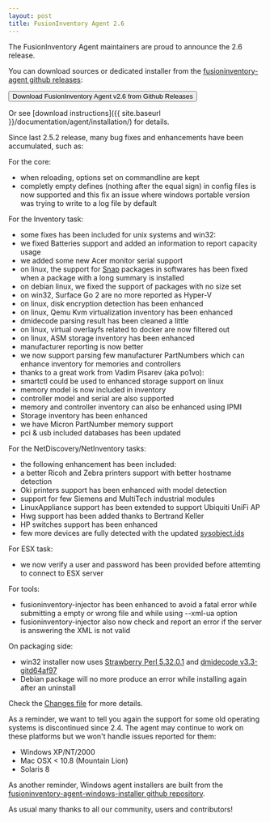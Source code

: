 ```yaml
---
layout: post
title: FusionInventory Agent 2.6
---
```


The FusionInventory Agent maintainers are proud to announce the 2.6 release.

You can download sources or dedicated installer from the [fusioninventory-agent github releases](https://github.com/fusioninventory/fusioninventory-agent/releases/tag/2.6):

<button class="button-save large" onclick="window.location.href='https://github.com/fusioninventory/fusioninventory-agent/releases/tag/2.6'">Download FusionInventory Agent v2.6 from Github Releases</button>

Or see [download instructions]({{ site.baseurl }}/documentation/agent/installation/) for details.

Since last 2.5.2 release, many bug fixes and enhancements have been accumulated, such as:

For the core:
- when reloading, options set on commandline are kept
- completly empty defines (nothing after the equal sign) in config files is now supported and this fix an issue where windows portable version was trying to write to a log file by default

For the Inventory task:
- some fixes has been included for unix systems and win32:
 - we fixed Batteries support and added an information to report capacity usage
 - we added some new Acer monitor serial support
 - on linux, the support for [Snap](https://snapcraft.io/) packages in softwares has been fixed when a package with a long summary is installed
 - on debian linux, we fixed the support of packages with no size set
 - on win32, Surface Go 2 are no more reported as Hyper-V
 - on linux, disk encryption detection has been enhanced
 - on linux, Qemu Kvm virtualization inventory has been enhanced
 - dmidecode parsing result has been cleaned a little
 - on linux, virtual overlayfs related to docker are now filtered out
 - on linux, ASM storage inventory has been enhanced
 - manufacturer reporting is now better
 - we now support parsing few manufacturer PartNumbers which can enhance inventory for memories and controllers
 - thanks to a great work from Vadim Pisarev (aka po1vo):
  - smartctl could be used to enhanced storage support on linux
  - memory model is now included in inventory
  - controller model and serial are also supported
  - memory and controller inventory can also be enhanced using IPMI
  - Storage inventory has been enhanced
  - we have Micron PartNumber memory support
- pci & usb included databases has been updated

For the NetDiscovery/NetInventory tasks:
- the following enhancement has been included:
 - a better Ricoh and Zebra printers support with better hostname detection
 - Oki printers support has been enhanced with model detection
 - support for few Siemens and MultiTech industrial modules
 - LinuxAppliance support has been extended to support Ubiquiti UniFi AP
 - Hwg support has been added thanks to Bertrand Keller
 - HP switches support has been enhanced
- few more devices are fully detected with the updated [sysobject.ids](https://github.com/fusioninventory/sysobject.ids/releases/tag/fia-2.6)

For ESX task:
- we now verify a user and password has been provided before attemting to connect to ESX server

For tools:
- fusioninventory-injector has been enhanced to avoid a fatal error while submitting a empty or wrong file and while using --xml-ua option
- fusioninventory-injector also now check and report an error if the server is answering the XML is not valid

On packaging side:
- win32 installer now uses [Strawberry Perl 5.32.0.1](http://strawberryperl.com/releases.html) and [dmidecode v3.3-gitd64af97](https://github.com/fusioninventory/dmidecode/releases/tag/dmidecode-3-3-gitd64af97)
- Debian package will no more produce an error while installing again after an uninstall

Check the [Changes file](https://github.com/fusioninventory/fusioninventory-agent/blob/2.6/Changes) for more details.

As a reminder, we want to tell you again the support for some old operating systems is discontinued since 2.4. The agent may continue to work on these platforms but we won't handle issues reported for them:
- Windows XP/NT/2000
- Mac OSX < 10.8 (Mountain Lion)
- Solaris 8

As another reminder, Windows agent installers are built from the [fusioninventory-agent-windows-installer github repository](https://github.com/fusioninventory/fusioninventory-agent-windows-installer).

As usual many thanks to all our community, users and contributors!
